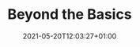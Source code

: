 ---
title: "Beyond the Basics"
description: ""
date: 2021-05-20T12:03:27+01:00
lastmod: 2021-05-20T12:03:27+01:00
draft: true
images: []
toc: false
---